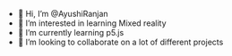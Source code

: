 - 👋 Hi, I’m @AyushiRanjan
- 👀 I’m interested in learning Mixed reality
- 🌱 I’m currently learning p5.js
- 💞️ I’m looking to collaborate on a lot of different projects


<!---
AyushiRanjan/AyushiRanjan is a ✨ special ✨ repository because its `README.md` (this file) appears on your GitHub profile.
You can click the Preview link to take a look at your changes.
--->
